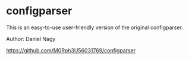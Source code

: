 # configparser

This is an easy-to-use user-friendly version of the original configparser.

Author: Daniel Nagy

https://github.com/M0Rph3U56031769/configparser

